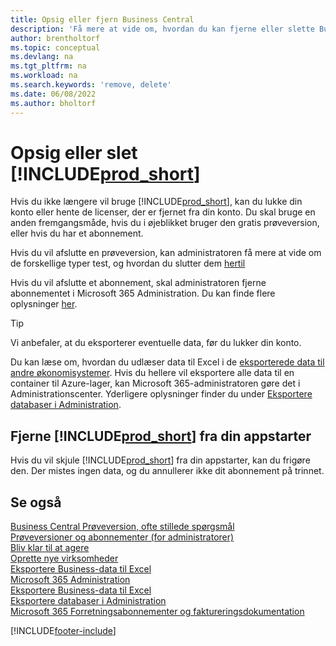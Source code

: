 ```yaml
---
title: Opsig eller fjern Business Central
description: 'Få mere at vide om, hvordan du kan fjerne eller slette Business Central-oplevelsen, hvis du har et prøveabonnement, eller hvis du har et betalt abonnement.'
author: brentholtorf
ms.topic: conceptual
ms.devlang: na
ms.tgt_pltfrm: na
ms.workload: na
ms.search.keywords: 'remove, delete'
ms.date: 06/08/2022
ms.author: bholtorf
---
```

# Opsig eller slet [!INCLUDE[prod_short](includes/prod_short.md)]

Hvis du ikke længere vil bruge [!INCLUDE[prod_short](includes/prod_short.md)], kan du lukke din konto eller hente de licenser, der er fjernet fra din konto. Du skal bruge en anden fremgangsmåde, hvis du i øjeblikket bruger den gratis prøveversion, eller hvis du har et abonnement.  

Hvis du vil afslutte en prøveversion, kan administratoren få mere at vide om de forskellige typer test, og hvordan du slutter dem [hertil](/dynamics365/business-central/dev-itpro/administration/trials-subscriptions)  

Hvis du vil afslutte et abonnement, skal administratoren fjerne abonnementet i Microsoft 365 Administration. Du kan finde flere oplysninger [her](/dynamics365/business-central/dev-itpro/administration/trials-subscriptions?#removing-a-subscription).  

> [!TIP]
> Vi anbefaler, at du eksporterer eventuelle data, før du lukker din konto.

Du kan læse om, hvordan du udlæser data til Excel i de [eksporterede data til andre økonomisystemer](about-export-data.md#exporting-data-to-other-finance-systems). Hvis du hellere vil eksportere alle data til en container til Azure-lager, kan Microsoft 365-administratoren gøre det i Administrationscenter. Yderligere oplysninger finder du under [Eksportere databaser i Administration](/dynamics365/business-central/dev-itpro/administration/tenant-admin-center-database-export).  

## Fjerne [!INCLUDE[prod_short](includes/prod_short.md)] fra din appstarter

Hvis du vil skjule [!INCLUDE[prod_short](includes/prod_short.md)] fra din appstarter, kan du frigøre den. Der mistes ingen data, og du annullerer ikke dit abonnement på trinnet.  

## Se også

[Business Central Prøveversion, ofte stillede spørgsmål](trial-faq.md)  
[Prøveversioner og abonnementer (for administratorer)](/dynamics365/business-central/dev-itpro/administration/trials-subscriptions)  
[Bliv klar til at agere](ui-get-ready-business.md)  
[Oprette nye virksomheder](about-new-company.md)  
[Eksportere Business-data til Excel](about-export-data.md)  
[Microsoft 365 Administration](https://admin.microsoft.com/)  
[Eksportere Business-data til Excel](about-export-data.md)  
[Eksportere databaser i Administration](/dynamics365/business-central/dev-itpro/administration/tenant-admin-center-database-export)  
[Microsoft 365 Forretningsabonnementer og faktureringsdokumentation](/microsoft-365/commerce/)  

[!INCLUDE[footer-include](includes/footer-banner.md)]
